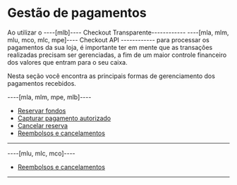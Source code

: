 # Gestão de pagamentos

Ao utilizar o ----[mlb]---- Checkout Transparente------------ ----[mla, mlm, mlu, mco, mlc, mpe]---- Checkout API ------------ para processar os pagamentos da sua loja, é importante ter em mente que as transações realizadas precisam ser gerenciadas, a fim de um maior controle financeiro dos valores que entram para o seu caixa.

Nesta seção você encontra as principais formas de gerenciamento dos pagamentos recebidos.

----[mla, mlm, mpe, mlb]----
- [Reservar fondos](/developers/es/docs/checkout-api/payment-management/make-value-reserve)
- [Capturar pagamento autorizado](/developers/pt/docs/checkout-api/payment-management/capture-authorized-payment)
- [Cancelar reserva](/developers/pt/docs/checkout-api/payment-management/cancel-reserve)
- [Reembolsos e cancelamentos](/developers/pt/docs/checkout-api/payment-management/cancellations-and-refunds)

------------
----[mlu, mlc, mco]----
- [Reembolsos e cancelamentos](/developers/pt/docs/checkout-api/payment-management/cancellations-and-refunds)

------------